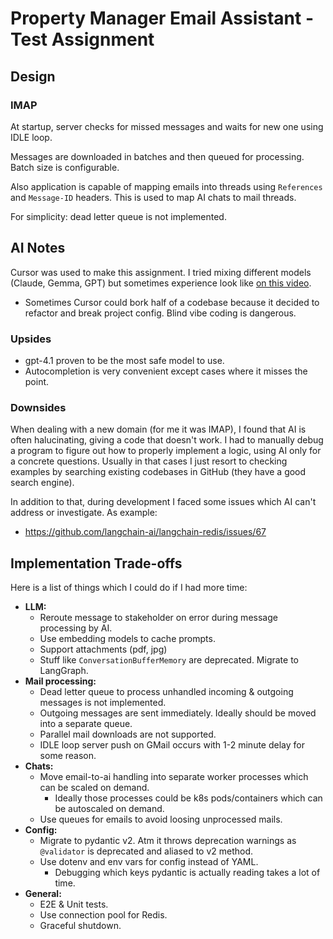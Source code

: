 # Property Manager Email Assistant - Test Assignment

## Design

### IMAP

At startup, server checks for missed messages and waits for new one using IDLE loop.

Messages are downloaded in batches and then queued for processing. Batch size is configurable.

Also application is capable of mapping emails into threads using `References` and `Message-ID` headers. This is used to map AI chats to mail threads.

For simplicity: dead letter queue is not implemented.

## AI Notes

Cursor was used to make this assignment. I tried mixing different models (Claude, Gemma, GPT) but sometimes experience look like [on this video](https://youtu.be/_2C2CNmK7dQ?si=AYklZ_-MXaGsohtM).

* Sometimes Cursor could bork half of a codebase because it decided to refactor and break project config. Blind vibe coding is dangerous.

### Upsides

* gpt-4.1 proven to be the most safe model to use.
* Autocompletion is very convenient except cases where it misses the point.

### Downsides

When dealing with a new domain (for me it was IMAP), I found that AI is often halucinating, giving a code that doesn't work.
I had to manually debug a program to figure out how to properly implement a logic, using AI only for a concrete questions.
Usually in that cases I just resort to checking examples by searching existing codebases in GitHub (they have a good search engine).

In addition to that, during development I faced some issues which AI can't address or investigate. As example:

* https://github.com/langchain-ai/langchain-redis/issues/67

## Implementation Trade-offs

Here is a list of things which I could do if I had more time:

* **LLM:**
  * Reroute message to stakeholder on error during message processing by AI.
  * Use embedding models to cache prompts.
  * Support attachments (pdf, jpg)
  * Stuff like `ConversationBufferMemory` are deprecated. Migrate to LangGraph.
* **Mail processing:**
  * Dead letter queue to process unhandled incoming & outgoing messages is not implemented.
  * Outgoing messages are sent immediately. Ideally should be moved into a separate queue.
  * Parallel mail downloads are not supported.
  * IDLE loop server push on GMail occurs with 1-2 minute delay for some reason.
* **Chats:**
  * Move email-to-ai handling into separate worker processes which can be scaled on demand.
    * Ideally those processes could be k8s pods/containers which can be autoscaled on demand.
  * Use queues for emails to avoid loosing unprocessed mails.
* **Config:**
  * Migrate to pydantic v2. Atm it throws deprecation warnings as `@validator` is deprecated and aliased to v2 method.
  * Use dotenv and env vars for config instead of YAML.
    * Debugging which keys pydantic is actually reading takes a lot of time.
* **General:**
  * E2E & Unit tests.
  * Use connection pool for Redis.
  * Graceful shutdown.
